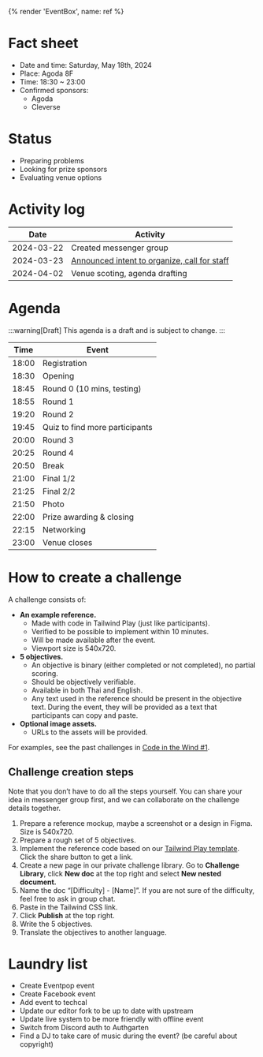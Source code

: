 {% render 'EventBox', name: ref %}

# Fact sheet

- Date and time: Saturday, May 18th, 2024
- Place: Agoda 8F
- Time: 18:30 ~ 23:00
- Confirmed sponsors:
    - Agoda
    - Cleverse

# Status

- Preparing problems
- Looking for prize sponsors
- Evaluating venue options

# Activity log

| Date | Activity |
| --- | --- |
| 2024-03-22 | Created messenger group |
| 2024-03-23 | [Announced intent to organize, call for staff](https://www.facebook.com/dtinth/posts/pfbid03zD1G36iy2Qtu4DU8tkidTi6fU13Gna1aSGQY83yRFpoWKqcFHxStCivFwNAcBQHl) |
| 2024-04-02 | Venue scoting, agenda drafting |

# Agenda

:::warning[Draft]
This agenda is a draft and is subject to change.
:::

| Time | Event |
| ---- | ----- |
| 18:00 | Registration |
| 18:30 | Opening |
| 18:45 | Round 0 (10 mins, testing) |
| 18:55 | Round 1 |
| 19:20 | Round 2 |
| 19:45 | Quiz to find more participants |
| 20:00 | Round 3 |
| 20:25 | Round 4 |
| 20:50 | Break |
| 21:00 | Final 1/2 |
| 21:25 | Final 2/2 |
| 21:50 | Photo |
| 22:00 | Prize awarding & closing |
| 22:15 | Networking |
| 23:00 | Venue closes |

# How to create a challenge

A challenge consists of:

- **An example reference.**
    - Made with code in Tailwind Play (just like participants).
    - Verified to be possible to implement within 10 minutes.
    - Will be made available after the event.
    - Viewport size is 540x720.
- **5 objectives.**
    - An objective is binary (either completed or not completed), no partial scoring.
    - Should be objectively verifiable.
    - Available in both Thai and English.
    - Any text used in the reference should be present in the objective text. During the event, they will be provided as a text that participants can copy and paste.
- **Optional image assets.**
    - URLs to the assets will be provided.

For examples, see the past challenges in [Code in the Wind #1](https://showdown.space/events/code-in-the-wind-1/#challenges).

## Challenge creation steps

Note that you don’t have to do all the steps yourself. You can share your idea in messenger group first, and we can collaborate on the challenge details together.

1. Prepare a reference mockup, maybe a screenshot or a design in Figma. Size is 540x720.
2. Prepare a rough set of 5 objectives.
3. Implement the reference code based on our [Tailwind Play template](https://play.tailwindcss.com/FHzQWBQZtr?size=540x720). Click the share button to get a link.
4. Create a new page in our private challenge library. Go to **Challenge Library**, click **New doc** at the top right and select **New nested document.**
5. Name the doc “[Difficulty] - [Name]”. If you are not sure of the difficulty, feel free to ask in group chat.
6. Paste in the Tailwind CSS link.
7. Click **Publish** at the top right.
8. Write the 5 objectives.
9. Translate the objectives to another language.

# Laundry list

- Create Eventpop event
- Create Facebook event
- Add event to techcal
- Update our editor fork to be up to date with upstream
- Update live system to be more friendly with offline event
- Switch from Discord auth to Authgarten
- Find a DJ to take care of music during the event? (be careful about copyright)


